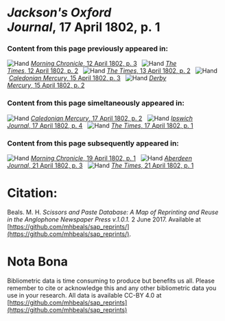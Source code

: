 # *Jackson's Oxford Journal*, 17 April 1802, p. 1  
  
### Content from this page previously appeared in:  
![Hand](http://scissorsandpaste.net/wp-content/uploads/2017/06/smallhandpointer.png) [*Morning Chronicle*, 12 April 1802, p. 3](https://mhbeals.github.io/sap_html/Morning-Chronicle/Morning-Chronicle-12-April-1802-p-3)  
![Hand](http://scissorsandpaste.net/wp-content/uploads/2017/06/smallhandpointer.png) [*The Times*, 12 April 1802, p. 2](https://mhbeals.github.io/sap_html/The-Times/The-Times-12-April-1802-p-2)  
![Hand](http://scissorsandpaste.net/wp-content/uploads/2017/06/smallhandpointer.png) [*The Times*, 13 April 1802, p. 2](https://mhbeals.github.io/sap_html/The-Times/The-Times-13-April-1802-p-2)  
![Hand](http://scissorsandpaste.net/wp-content/uploads/2017/06/smallhandpointer.png) [*Caledonian Mercury*, 15 April 1802, p. 3](https://mhbeals.github.io/sap_html/Caledonian-Mercury/Caledonian-Mercury-15-April-1802-p-3)  
![Hand](http://scissorsandpaste.net/wp-content/uploads/2017/06/smallhandpointer.png) [*Derby Mercury*, 15 April 1802, p. 2](https://mhbeals.github.io/sap_html/Derby-Mercury/Derby-Mercury-15-April-1802-p-2)  
  
### Content from this page simeltaneously appeared in:  
![Hand](http://scissorsandpaste.net/wp-content/uploads/2017/06/smallhandpointer.png) [*Caledonian Mercury*, 17 April 1802, p. 2](https://mhbeals.github.io/sap_html/Caledonian-Mercury/Caledonian-Mercury-17-April-1802-p-2)  
![Hand](http://scissorsandpaste.net/wp-content/uploads/2017/06/smallhandpointer.png) [*Ipswich Journal*, 17 April 1802, p. 4](https://mhbeals.github.io/sap_html/Ipswich-Journal/Ipswich-Journal-17-April-1802-p-4)  
![Hand](http://scissorsandpaste.net/wp-content/uploads/2017/06/smallhandpointer.png) [*The Times*, 17 April 1802, p. 1](https://mhbeals.github.io/sap_html/The-Times/The-Times-17-April-1802-p-1)  
  
### Content from this page subsequently appeared in:  
![Hand](http://scissorsandpaste.net/wp-content/uploads/2017/06/smallhandpointer.png) [*Morning Chronicle*, 19 April 1802, p. 1](https://mhbeals.github.io/sap_html/Morning-Chronicle/Morning-Chronicle-19-April-1802-p-1)  
![Hand](http://scissorsandpaste.net/wp-content/uploads/2017/06/smallhandpointer.png) [*Aberdeen Journal*, 21 April 1802, p. 3](https://mhbeals.github.io/sap_html/Aberdeen-Journal/Aberdeen-Journal-21-April-1802-p-3)  
![Hand](http://scissorsandpaste.net/wp-content/uploads/2017/06/smallhandpointer.png) [*The Times*, 21 April 1802, p. 1](https://mhbeals.github.io/sap_html/The-Times/The-Times-21-April-1802-p-1)  


# Citation: 

Beals. M. H. *Scissors and Paste Database: A Map of Reprinting and Reuse in the Anglophone Newspaper Press v.1.0.1.* 2 June 2017. Available at [https://github.com/mhbeals/sap_reprints/](https://github.com/mhbeals/sap_reprints/). 

# Nota Bona

Bibliometric data is time consuming to produce but benefits us all. Please remember to cite or acknowledge this and any other bibliometric data you use in your research. All data is available CC-BY 4.0 at [https://github.com/mhbeals/sap_reprints](https://github.com/mhbeals/sap_reprints)